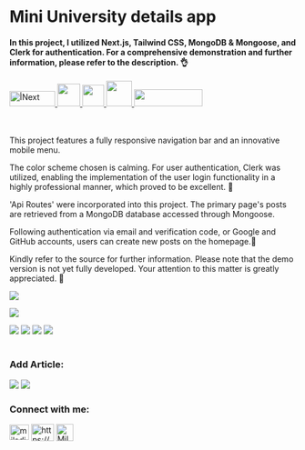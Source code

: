 # Mini University details app

<h4>In this project, I utilized Next.js, Tailwind CSS, MongoDB & Mongoose, and Clerk for authentication. For a comprehensive demonstration and further information, please refer to the description. 👌</h4>  


<a href="https://nextjs.org/" target="_blank" rel="noreferrer">
    <img
      src="https://s30.picofile.com/file/8473042000/nextjs.png"
      alt="أNext"
      width="80"
      height="27"
    />
  </a>
  <a href="https://tailwindcss.com/" target="_blank" rel="noreferrer">
    <img
      src="https://www.vectorlogo.zone/logos/tailwindcss/tailwindcss-icon.svg"
      width="40"
      height="40"
    />
  </a>
  <a href="https://clerk.com/">
    <img
      src="https://pipedream.com/s.v0/app_dBhw8k/logo/orig"
      width="38"
      height="38"
    />
  </a>
  <a href="https://www.mongodb.com/">
    <img
      src="https://cdn.icon-icons.com/icons2/2415/PNG/512/mongodb_original_logo_icon_146424.png"
      width="45"
      height="45"
    />
    </a>
  <a href="https://mongoosejs.com/docs/">
    <img
      src="https://s30.picofile.com/file/8472106468/mongoose.jpg"
      width="120"
      height=30"
    />
    </a>
  

  \
  <br />
This project features a fully responsive navigation bar and an innovative mobile menu.

The color scheme chosen is calming. For user authentication, Clerk was utilized, enabling the implementation of the user login functionality in a highly professional manner, which proved to be excellent. 👏

 'Api Routes' were incorporated into this project. The primary page's posts are retrieved from a MongoDB database accessed through Mongoose. 

Following authentication via email and verification code, or Google and GitHub accounts, users can create new posts on the homepage.💪

Kindly refer to the source for further information. Please note that the demo version is not yet fully developed. Your attention to this matter is greatly appreciated. 🙏

![](https://s31.picofile.com/file/8473935434/screencapture_localhost_3000_2024_03_30_13_41_35.png)

![](https://s31.picofile.com/file/8473935500/screencapture_localhost_3000_2024_03_30_13_41_09.png)

![](https://s31.picofile.com/file/8473934318/screencapture_localhost_3000_2024_03_29_20_22_23.png)
![](https://s31.picofile.com/file/8473934334/screencapture_localhost_3000_sign_in_2024_03_29_19_57_01.png)
![](https://s30.picofile.com/file/8473934342/screencapture_localhost_3000_sign_up_2024_03_29_19_57_17.png)
![](https://s31.picofile.com/file/8473934326/screencapture_localhost_3000_2024_03_29_20_22_32.png)
<br><br>
<h3>Add Article:</h3>

![](https://s30.picofile.com/file/8473934918/01.PNG)
![](https://s30.picofile.com/file/8473935626/ced.png)


<h3 align="left">Connect with me:</h3>

<p align="left">
  <a href="mailto:miladjoodi1@gmail.com" target="blank"
    ><img
      align="center"
      src="https://upload.wikimedia.org/wikipedia/commons/thumb/7/7e/Gmail_icon_%282020%29.svg/1280px-Gmail_icon_%282020%29.svg.png"
      alt="miladjoodi"
      height="27"
      width="34"
  /></a>
  <a href="https://twitter.com/milad_joodi" target="blank"
    ></a>
  <a
    href="https://www.linkedin.com/in/miladjoodi/"
    target="blank"
    ><img
      align="center"
      src="https://raw.githubusercontent.com/rahuldkjain/github-profile-readme-generator/master/src/images/icons/Social/linked-in-alt.svg"
      alt="https://www.linkedin.com/in/miladjoodi/"
      height="30"
      width="40"
  /></a>    
  <a
    href="https://www.facebook.com/miladjood/"
    target="blank"
    ><img
      align="center"
      src="https://raw.githubusercontent.com/rahuldkjain/github-profile-readme-generator/master/src/images/icons/Social/facebook.svg"
      alt="Milad's Linkedin"
      height="30"
      width="30"
  /></a>
</p>

 

 
